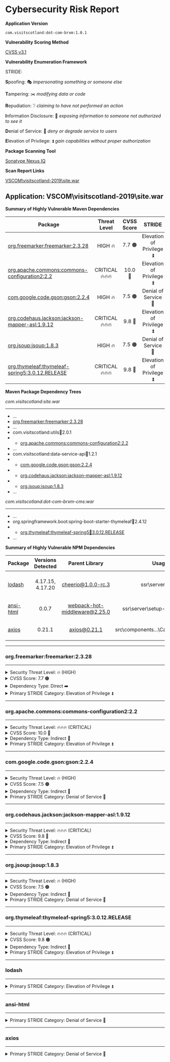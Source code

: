 # Cybersecurity Risk Report

**Application Version**

    com.visitscotland:dot-com-brxm:1.0.1

**Vulnerability Scoring Method**

[CVSS v3.1](https://www.first.org/cvss/calculator/3.1)

**Vulnerability Enumeration Framework**

STRIDE:

**S**poofing: 🎭 *impersonating something or someone else*

**T**ampering: ✂️ *modifying data or code*

**R**epudiation: ❔ *claiming to have not performed an action*

**I**nformation Disclosure: 👀 *exposing information to someone not authorized to see it*

**D**enial of Service: 🚫 *deny or degrade service to users*

**E**levation of Privilege: ⏫ *gain capabilities without proper authorization*

**Package Scanning Tool**

[Sonatype Nexus IQ](https://help.sonatype.com/iqserver/product-information/licensing-and-features)

**Scan Report Links**

[VSCOM\visitscotland-2019\site.war](https://iq.visitscotland.com/assets/index.html#/applicationReport/visitscotland-site/cc224f72876d4fa690926b4adf01db56/policy)

## Application: VSCOM\visitscotland-2019\site.war 

**Summary of Highly Vulnerable Maven Dependencies**

| Package | Threat Level | CVSS Score | STRIDE | Dependency Type |
| ------- | :----------: | :--------: | :----: | :-------------: |
| [org.freemarker:freemarker:2.3.28](#orgfreemarkerfreemarker2328) | HIGH 🔥 | 7.7 🟠 | Elevation of Privilege ⏫ | Direct ➡️ |
| [org.apache.commons:commons-configuration2:2.2](#orgapachecommonscommons-configuration222) | CRITICAL 🔥🔥🔥 | 10.0 🔴 | Elevation of Privilege ⏫ | Indirect 🔀 |
| [com.google.code.gson:gson:2.2.4](#comgooglecodegsongson224) | HIGH 🔥 | 7.5 🟠 | Denial of Service 🚫 | Indirect 🔀 |
| [org.codehaus.jackson:jackson-mapper-asl:1.9.12](#orgcodehausjacksonjackson-mapper-asl1912) | CRITICAL 🔥🔥🔥 | 9.8 🔴 | Elevation of Privilege ⏫ | Indirect 🔀 |
| [org.jsoup:jsoup:1.8.3](#orgjsoupjsoup183) | HIGH 🔥 | 7.5 🟠 | Denial of Service 🚫 | Indirect 🔀 |
| [org.thymeleaf:thymeleaf-spring5:3.0.12.RELEASE](#orgthymeleafthymeleaf-spring53012release) | CRITICAL 🔥🔥🔥 | 9.8 🔴 | Elevation of Privilege ⏫ | Indirect 🔀 |

**Maven Package Dependency Trees**

*com.visitscotland:site.war*

---

- ...
- [org.freemarker:freemarker:2.3.28](#orgfreemarkerfreemarker2328)
- ...
- com.visitscotland:utils:jar:2.0.1
- - [org.apache.commons:commons-configuration2:2.2](#orgapachecommonscommons-configuration222)
- ...
- com.visitscotland:data-service-api:jar:1.2.1
- - [com.google.code.gson:gson:2.2.4](#comgooglecodegsongson224)
- - [org.codehaus.jackson:jackson-mapper-asl:1.9.12](#orgcodehausjacksonjackson-mapper-asl1912)
- - [org.jsoup:jsoup:1.8.3](#orgjsoupjsoup183)
- ...

*com.visitscotland:dot-com-brxm-cms:war*

---

- ...
- org.springframework.boot:spring-boot-starter-thymeleaf:jar:2.4.12
- - [org.thymeleaf:thymeleaf-spring5:jar:3.0.12.RELEASE](#orgthymeleafthymeleaf-spring53012release)
- ...

**Summary of Highly Vulnerable NPM Dependencies**

| Package       | Versions Detected | Parent Library                | Usage                               | STRIDE Category            | CVE                                                               |
| ------------- | :---------------: | :---------------------------: | :---------------------------------: | :------------------------: | :---------------------------------------------------------------: |
| [lodash](#lodash)        | 4.17.15, 4.17.20  | cheerio@1.0.0-rc.3            | ssr\server\ssr.js                   | Elevation of Privilege ⏫  | [CVE-2021-23337](https://nvd.nist.gov/vuln/detail/CVE-2021-23337) |
| [ansi-html](#ansi-html)     | 0.0.7             | webpack-hot-middleware@2.25.0 | ssr\server\setup-dev-server.js      | Denial of Service 🚫       | [CVE-2021-23424](https://nvd.nist.gov/vuln/detail/CVE-2021-23424) |
| [axios](#axios)         | 0.21.1            | axios@0.21.1                  | src\components\...\CannedSearch.vue | Denial of Service 🚫       | [CVE-2021-3749](https://nvd.nist.gov/vuln/detail/CVE-2021-3749)   |

---

### org.freemarker:freemarker:2.3.28

---

<details>

  <summary>Security Threat Level: 🔥 (HIGH)</summary>

    Lorem ipsom dolor sit amet!

</details>

<details>

  <summary>CVSS Score: 7.7 🟠</summary>

    CVSS:3.1/AV:N/AC:H/PR:H/UI:N/S:C/C:H/I:H/A:N

</details>

<details>
  <summary>Dependency Type: Direct ➡️</summary>

    - VSCOM\visitscotland-2019\pom.xml
    - VSCOM\visitscotland-2019\repository-data\webfiles\pom.xml
    - VSCOM\visitscotland-2019\site\components\pom.xml

</details>

<details>
  <summary>Primary STRIDE Category: Elevation of Privilege ⏫</summary>

> Apache FreeMarker is vulnerable to Code Injection. The createUnsafeMethodsSet method in UnsafeMethods.class implements a deny list to prevent access to various unsafe methods. However the deny list does not include java.lang.ClassLoader.getResourceAsStream and java.security.ProtectionDomain.getClassLoader among other unsafe methods. An attacker with template editing permissions can use these methods as part of an attack to access files in the application's classpath and load references to arbitrary classes, ultimately resulting in potential arbitrary code execution.
>
> **Detection**
>
> The application is vulnerable by using this component.
>
> **Recommendation**
>
> We recommend upgrading to a version of this component that is not vulnerable to this specific issue. Additionally, while fixed versions may not be vulnerable to this specific issue, the ability to create and edit templates carries inherent security risks, and such permissions should only be given to trusted users.
>
> *Reference: https://freemarker.apache.org/docs/app_faq.html#faq_template_uploading_security*
>
> **Note**: If this component is included as a bundled/transitive dependency of another component, there may not be an upgrade path. In this instance, we recommend contacting the maintainers who included the vulnerable package. Alternatively, we recommend investigating alternative components or a potential mitigating control.
>
> **Root Cause**
> freemarker-2.3.28.jarfreemarker/ext/beans/UnsafeMethods.class[2.3.21, 2.3.30)
>
> **Advisories**
>
> Attack: https://ackcent.com/in-depth-freemarker-template-injection/
>
> Project: https://github.com/apache/freemarker/pull/62
>
> Project: https://issues.apache.org/jira/browse/FREEMARKER-124

</details>

---

### org.apache.commons:commons-configuration2:2.2

---

<details>

  <summary>Security Threat Level: 🔥🔥🔥 (CRITICAL)</summary>

    Lorem ipsom dolor sit amet!

</details>

<details>
  <summary>CVSS Score: 10.0 🔴</summary>

    CVSS:3.1/AV:N/AC:L/PR:N/UI:N/S:C/C:H/I:H/A:H

</details>

<details>

  <summary>Dependency Type: Indirect 🔀</summary>

    Parent Package: 
    
    com.visitscotland:utils:jar:2.0.1
    
    Parent Included By:
    
    - VSCOM\visitscotland-2019\site\pom.xml

</details>

<details>

  <summary>Primary STRIDE Category: Elevation of Privilege ⏫</summary>

> Apache Commons Configuration uses a third-party library to parse YAML files which by default allows the instantiation of classes if the YAML includes special statements. Apache Commons Configuration versions 2.2, 2.3, 2.4, 2.5, 2.6 did not change the default settings of this library. So if a YAML file was loaded from an untrusted source, it could therefore load and execute code out of the control of the host application.
>
> **Explanation**
>
> Apache Commons Configuration is vulnerable to Arbitrary Code Execution. The read() method in the YAMLConfiguration class fails to control class instantiation when loading YAML Files, allowing configurations with special statements to load and execute code. A remote attacker can craft a malicious YAML configuration to exploit this vulnerability and execute arbitrary code.
>
> **Detection**
>
> The application is vulnerable by using this component.
>
> **Recommendation**
>
> We recommend upgrading to a version of this component that is not vulnerable to this specific issue.
>
> **Note**: If this component is included as a bundled/transitive dependency of another component, there may not be an upgrade path. In this instance, we recommend contacting the maintainers who included the vulnerable package. Alternatively, we recommend investigating alternative components or a potential mitigating control.
>
> **Root Cause**
>
> commons-configuration2-2.2.jarorg/apache/commons/configuration2/YAMLConfiguration.class[2.2-RC1, 2.7-RC1)
>
> **Advisories**
>
> Third Party: https://www.openwall.com/lists/oss-security/2020/03/13/1

</details>

---

### com.google.code.gson:gson:2.2.4

---

<details>

  <summary>Security Threat Level: 🔥 (HIGH)</summary>

    Lorem ipsom dolor sit amet!

</details>

<details>

  <summary>CVSS Score: 7.5 🟠</summary>

    CVSS:3.1/AV:N/AC:L/PR:N/UI:N/S:U/C:N/I:N/A:H

</details>

<details>

  <summary>Dependency Type: Indirect 🔀</summary>

    Parent Package: 
    
    com.visitscotland:data-service-api:jar:1.2.1
    
    Parent Included By:
    
    - VSCOM\visitscotland-2019\cms\pom.xml
    - VSCOM\visitscotland-2019\pom.xml
    - VSCOM\visitscotland-2019\site\pom.xml

</details>

<details>

  <summary>Primary STRIDE Category: Denial of Service 🚫</summary>

> The gson package is vulnerable Deserialization of Untrusted Data. The serializable LazilyParsedNumber, LinkedHashTreeMap, and LinkedTreeMap classes permit unsafe deserialization due to use of the default Serializable.readObject() implementation. A remote attacker can exploit this vulnerability by serializing and supplying any of the aforementioned objects to an affected application. This will result in a Denial of Service (DoS) condition or other unexpected behavior when the malicious object is deserialized.
Detection
>
>The application is vulnerable by using this component if it deserializes LazilyParsedNumber, LinkedHashTreeMap, or LinkedTreeMap objects from untrusted sources.
>
> **Recommendation**
>
> We recommend upgrading to a version of this component that is not vulnerable to this specific issue.
>
> **Note**: If this component is included as a bundled/transitive dependency of another component, there may not be an upgrade path. In this instance, we recommend contacting the maintainers who included the vulnerable package. Alternatively, we recommend investigating alternative components or a potential mitigating control.
>
> **Root Cause**
>
> gson-2.2.4.jarcom/google/gson/internal/LazilyParsedNumber.class[2.2.3, 2.8.9)
>
> **Advisories**
>
> Project: https://github.com/google/gson/pull/1991

</details>

---

### org.codehaus.jackson:jackson-mapper-asl:1.9.12

---

<details>

  <summary>Security Threat Level: 🔥🔥🔥 (CRITICAL)</summary>

    Lorem ipsom dolor sit amet!

</details>

<details>

  <summary>CVSS Score: 9.8 🔴</summary>

    CVSS:3.1/AV:N/AC:L/PR:N/UI:N/S:U/C:H/I:H/A:H

</details>

<details>

  <summary>Dependency Type: Indirect 🔀</summary>

    Parent Package: 
    
    com.visitscotland:data-service-api:jar:1.2.1
    
    Parent Included By:

    - VSCOM\visitscotland-2019\cms\pom.xml
    - VSCOM\visitscotland-2019\pom.xml
    - VSCOM\visitscotland-2019\site\pom.xml

</details>

<details>

  <summary>Primary STRIDE Category: Elevation of Privilege ⏫</summary>

> A deserialization flaw was discovered in the jackson-databind, versions before 2.6.7.1, 2.7.9.1 and 2.8.9, which could allow an unauthenticated user to perform code execution by sending the maliciously crafted input to the readValue method of the ObjectMapper.
>
> **Explanation**
>
> jackson-databind is vulnerable to Remote Code Execution (RCE). The createBeanDeserializer() function in the BeanDeserializerFactory class allows untrusted Java objects to be deserialized. A remote attacker can exploit this by uploading a malicious serialized object that will result in RCE if the application attempts to deserialize it.
>
> **NOTE**: This vulnerability is also tracked by the Apache Struts team as S2-055
>
> **NOTE**: This CVE is a part of the series of CVEs (e.g. CVE-2019-16943, CVE-2017-15095, CVE-2017-17485, CVE-2018-5968, ...) that have been, and continue to be released by the Jackson Databind project, for the exact same deserialization vulnerability. To reduce unnecessary noise arising from duplicates and false positives, we have strategically implicated components so that they show the minimal number of CVEs necessary to represent the same vulnerability.
Detection
>
> The application is vulnerable by using this component, when default typing is enabled.
>
> **Note**: Spring Security has provided their own fix for this vulnerability (CVE-2017-4995). If this component is being used as part of Spring Security, then you are not vulnerable if you are running Spring Security 4.2.3.RELEASE or greater for 4.x or Spring Security 5.0.0.M2 or greater for 5.x.
>
> **Recommendation**
>
> Update: As of version 2.10.0, Jackson now provides a safe default typing solution that fully mitigates this vulnerability.
>
> Reference: https://medium.com/@cowtowncoder/jackson-2-10-features-cd880674d8a2
>
> In order to mitigate this vulnerability, we recommend upgrading to at least version 2.10.0 and changing any usages of enableDefaultTyping() to activateDefaultTyping().
>
> Alternatively, if upgrading is not a viable option, this vulnerability can be mitigated by disabling default typing. Instead, you will need to implement your own:
>
> > It is also possible to customize global defaulting, using ObjectMapper.setDefaultTyping(...) -- you just have to implement your own TypeResolverBuilder (which is not very difficult); and by doing so, can actually configure all aspects of type information. Builder itself is just a short-cut for building actual handlers.
>
> Reference: https://github.com/FasterXML/jackson-docs/wiki/JacksonPolymorphicDeserialization
>
> Examples of implementing your own typing can be found by looking at Spring Security's fix or this Stack Overflow article
>
> **Root Cause**
>
> jackson-mapper-asl-1.9.12.jarorg/codehaus/jackson/map/TypeDeserializer.class[1.5.0 , 1.9.13.redhat-00006)
>
> **Advisories**
>
> Project: https://github.com/FasterXML/jackson-databind/issues/1599
>
> Third Party: https://blog.sonatype.com/jackson-databind-remote-code-execution
>
> Third Party: https://blog.sonatype.com/jackson-databind-the-end-of-the-blacklist
>
> Third Party: https://bugzilla.redhat.com/show_bug.cgi?id=CVE-2017-7525

</details>

---

### org.jsoup:jsoup:1.8.3

---

<details>

  <summary>Security Threat Level: 🔥 (HIGH)</summary>

    Lorem ipsom dolor sit amet!

</details>

<details>

  <summary>CVSS Score: 7.5 🟠</summary>

    CVSS:3.1/AV:N/AC:L/PR:N/UI:N/S:U/C:N/I:N/A:H

</details>

<details>

  <summary>Dependency Type: Indirect 🔀</summary>

    Parent Package: 
    
    com.visitscotland:data-service-api:jar:1.2.1
    
    Parent Included By:

    - VSCOM\visitscotland-2019\cms\pom.xml
    - VSCOM\visitscotland-2019\pom.xml
    - VSCOM\visitscotland-2019\site\pom.xml

</details>

<details>

  <summary>Primary STRIDE Category: Denial of Service 🚫</summary>

> jsoup is a Java library for working with HTML. Those using jsoup versions prior to 1.14.2 to parse untrusted HTML or XML may be vulnerable to DOS attacks. If the parser is run on user supplied input, an attacker may supply content that causes the parser to get stuck (loop indefinitely until cancelled), to complete more slowly than usual, or to throw an unexpected exception. This effect may support a denial of service attack. The issue is patched in version 1.14.2. There are a few available workarounds. Users may rate limit input parsing, limit the size of inputs based on system resources, and/or implement thread watchdogs to cap and timeout parse runtimes.
>
> **Explanation**
>
> The jsoup is vulnerable due to Uncaught Exception. The appendTagName function in the Token.class incorrectly processes user input that contains unexpected characters in variable amounts. An attacker could leverage this behavior to crash the application by sending malformed input to the application, which may include multiple null characters.
>
> *Advisory Deviation Notice*: The Sonatype security research team discovered that the vulnerability is present from version 1.6.0 before 1.14.2, not all prior versions to 1.14.2 as the advisory states.
Detection
>
> The application is vulnerable by using this component.
>
> **Recommendation**
>
> We recommend upgrading to a version of this component that is not vulnerable to this specific issue.
>
> **Note**: If this component is included as a bundled/transitive dependency of another component, there may not be an upgrade path. In this instance, we recommend contacting the maintainers who included the vulnerable package. Alternatively, we recommend investigating alternative components or a potential mitigating control.
>
> **Root Cause**
>
> jsoup-1.8.3.jarorg/jsoup/parser/Token.class[1.6.0 , 1.14.2)
>
> **Advisories**
>
> Project: https://github.com/jhy/jsoup/security/advisories/GHSA-m72m-mhq2-9p6c

</details>

---

### org.thymeleaf:thymeleaf-spring5:3.0.12.RELEASE

---

<details>

  <summary>Security Threat Level: 🔥🔥🔥 (CRITICAL)</summary>

    Lorem ipsom dolor sit amet!

</details>

<details>

  <summary>CVSS Score: 9.8 🟠</summary>

    CVSS:3.1/AV:N/AC:L/PR:N/UI:N/S:U/C:H/I:H/A:H

</details>

<details>

  <summary>Dependency Type: Indirect 🔀</summary>

    Parent Package: 
    
    org.springframework.boot:spring-boot-starter-thymeleaf:2.4.12
    
    Parent Included By:

    - VSCOM\visitscotland-2019\cms\pom.xml

</details>

<details>

  <summary>Primary STRIDE Category: Elevation of Privilege ⏫</summary>

> In the thymeleaf-spring5:3.0.12 component, thymeleaf combined with specific 
> scenarios in template injection may lead to remote code execution.
> 
> **Explanation**
> 
> The thymeleaf-spring5, thymeleaf-spring4 and thymeleaf-spring5 packages are 
> vulnerable due to Improper Input Validation. The getExpression() method in 
> the SPELVariableExpressionEvaluator class fails to prevent instantiation of 
> objects and the use of static methods in forbidden contexts. An attacker can 
> exploit this behavior by submitting a crafted request with a fragment 
> expression in the view name field, potentially leading to Remote Code Execution (RCE).
> 
> **Detection**
> 
> The application is vulnerable by using this component and having a controller 
> configuration that uses an unfiltered request parameter as the name of the 
> view to be rendered.
> 
> Reference: https://github.com/thymeleaf/thymeleaf-spring/issues/263#issuecomment-977199524
> 
> **Recommendation**
> 
> We recommend upgrading to a version of this component that is not vulnerable 
> to this specific issue.
> 
> **Note**: If this component is included as a bundled/transitive dependency of 
> another component, there may not be an upgrade path. In this instance, we 
> recommend contacting the maintainers who included the vulnerable package. 
> Alternatively, we recommend investigating alternative components or a 
> potential mitigating control.
> 
> **Root Cause**
> 
> thymeleaf-spring5-3.0.12.RELEASE.jarorg/thymeleaf/spring5/util/SpringStandardExpressionUtils.class[3.0.12.RELEASE, 3.0.13.RELEASE)
> 
> **Advisories**
> 
> Project: https://github.com/thymeleaf/thymeleaf-spring/issues/263
> 
> Project: https://github.com/thymeleaf/thymeleaf/issues/809
> 
> Third Party: https://github.com/advisories/GHSA-qcj6-jqrg-4wp2

</details>

---

### lodash

---

<details>
  <summary>Primary STRIDE Category: Elevation of Privilege ⏫</summary>

> Lodash versions prior to 4.17.21 are vulnerable to Command Injection via the template function.
> 
> **Explanation**
> 
> The lodash package is vulnerable to Command Injection. The template function in lodash.js and template.js does not properly ensure the variable property of the options parameter to be a valid EcmaScript identifier. An attacker can exploit this by passing in a malicious command as the variable property, which would then be executed.
> 
> **Detection**
> 
> The application is vulnerable by using this component.
> 
> **Recommendation**
> 
> We recommend upgrading to a version of this component that is not vulnerable to this specific issue.
> 
> **Note**: If this component is included as a bundled/transitive dependency of another component, there may not be an upgrade path. In this instance, we recommend contacting the maintainers who included the vulnerable package. Alternatively, we recommend investigating alternative components or a potential mitigating control.
> 
> **Root Cause**
> 
> lodash-4.17.20.tgzpackage/lodash.js[4.0.0, 4.17.21)
> 
> **Advisories**
> 
> Project: https://github.com/lodash/lodash/pull/5085
> 
> Third Party: https://bugzilla.redhat.com/show_bug.cgi?id=1928937
> 
> CVE CVSS 3: 7.2
> 
> CVSS Vector: CVSS:3.1/AV:N/AC:L/PR:H/UI:N/S:U/C:H/I:H/A:H

</details>

---

### ansi-html

---

<details>
  <summary>Primary STRIDE Category: Denial of Service 🚫</summary>

> This affects all versions of package ansi-html. If an attacker provides a malicious string, it will get stuck processing the input for an extremely long time.
> 
> **Explanation**
> 
> The ansi-html package is vulnerable to Regular expression Denial Of Service (ReDoS). The ansiHTML function in the index.js file uses an insecure regular expression to replace markup text in a user supplied input. A remote attacker can leverage this behavior by crafting that input that exploits this issue to cause a DoS condition.
> 
> **Detection**
> 
> The application is vulnerable by using this component.
> 
> **Recommendation**
> 
> We recommend upgrading to a version of this component that is not vulnerable to this specific issue.
> 
> **Note**: If this component is included as a bundled/transitive dependency of another component, there may not be an upgrade path. In this instance, we recommend contacting the maintainers who included the vulnerable package. Alternatively, we recommend investigating alternative components or a potential mitigating control.
> 
> **Root Cause**
> 
> ansi-html-0.0.7.tgzpackage/index.js( , 0.0.8)
> 
> **Advisories**
> 
> Project: https://github.com/Tjatse/ansi-html/issues/19
> 
> Project: https://github.com/Tjatse/ansi-html/pull/20
> 
> Third Party: https://github.com/advisories/GHSA-whgm-jr23-g3j9
> 
> CVE CVSS 3: 7.5
> 
> CVSS Vector: CVSS:3.1/AV:N/AC:L/PR:N/UI:N/S:U/C:N/I:N/A:H

</details>

---

### axios

---

<details>
  <summary>Primary STRIDE Category: Denial of Service 🚫</summary>

> axios is vulnerable to Inefficient Regular Expression Complexity
> 
> **Explanation**
> 
> The axios package is vulnerable to Regular Expression Denial of Service (ReDoS). The trim function in the utils.js and axios.js files use an insecure regular expression to remove whitespaces from the beginning and end of a user supplied input. A remote attacker who can supply malicious input to the affected function can exploit this vulnerability to cause a Denial of Service condition.
> 
> **Detection**
> 
> The application is vulnerable by using this component.
> 
> **Recommendation**
> 
> We recommend upgrading to a version of this component that is not vulnerable to this specific issue.
> 
> **Note**: If this component is included as a bundled/transitive dependency of another component, there may not be an upgrade path. In this instance, we recommend contacting the maintainers who included the vulnerable package. Alternatively, we recommend investigating alternative components or a potential mitigating control.
> 
> **Root Cause**
> 
> axios-0.21.1.tgzpackage/lib/utils.js( , 0.21.2)
> 
> **Advisories**
> 
> Project: https://github.com/axios/axios/pull/3980
> 
> Third Party: https://huntr.dev/bounties/1e8f07fc-c384-4ff9-8498-0690de2e8c31/
> 
> CVE CVSS 3: 7.5
> 
> CVSS Vector: CVSS:3.1/AV:N/AC:L/PR:N/UI:N/S:U/C:N/I:N/A:H

</details>